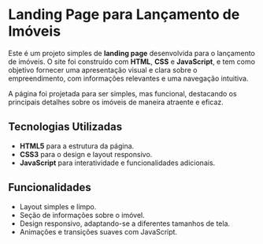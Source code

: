 # Landing Page para Lançamento de Imóveis

Este é um projeto simples de **landing page** desenvolvida para o lançamento de imóveis. O site foi construído com **HTML**, **CSS** e **JavaScript**, e tem como objetivo fornecer uma apresentação visual e clara sobre o empreendimento, com informações relevantes e uma navegação intuitiva.

A página foi projetada para ser simples, mas funcional, destacando os principais detalhes sobre os imóveis de maneira atraente e eficaz.

## Tecnologias Utilizadas
- **HTML5** para a estrutura da página.
- **CSS3** para o design e layout responsivo.
- **JavaScript** para interatividade e funcionalidades adicionais.

## Funcionalidades
- Layout simples e limpo.
- Seção de informações sobre o imóvel.
- Design responsivo, adaptando-se a diferentes tamanhos de tela.
- Animações e transições suaves com JavaScript.
